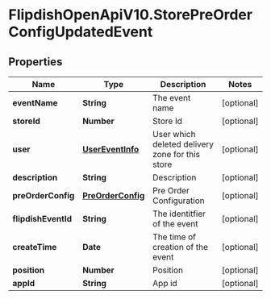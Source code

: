 # FlipdishOpenApiV10.StorePreOrderConfigUpdatedEvent

## Properties
Name | Type | Description | Notes
------------ | ------------- | ------------- | -------------
**eventName** | **String** | The event name | [optional] 
**storeId** | **Number** | Store Id | [optional] 
**user** | [**UserEventInfo**](UserEventInfo.md) | User which deleted delivery zone for this store | [optional] 
**description** | **String** | Description | [optional] 
**preOrderConfig** | [**PreOrderConfig**](PreOrderConfig.md) | Pre Order Configuration | [optional] 
**flipdishEventId** | **String** | The identitfier of the event | [optional] 
**createTime** | **Date** | The time of creation of the event | [optional] 
**position** | **Number** | Position | [optional] 
**appId** | **String** | App id | [optional] 



